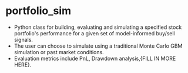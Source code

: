 # portfolio_sim
- Python class for building, evaluating and simulating a specified stock portfolio's performance for a given set of model-informed buy/sell signals. 
- The user can choose to simulate using a traditional Monte Carlo GBM simulation or past market conditions.
- Evaluation metrics include PnL, Drawdown analysis,{FILL IN MORE HERE}. 
